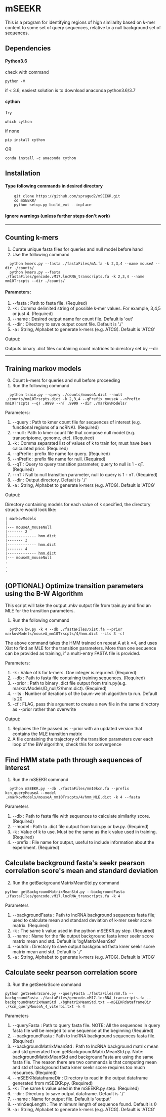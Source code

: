 # mSEEKR

This is a program for identifying regions of high similarity based on *k*-mer content to some set of query sequences, relative to a null background set of sequences.

## Dependencies

#### Python3.6
check with command 

```
python -V
```

if < 3.6, easiest solution is to download anaconda python3.6/3.7
#### cython

Try 
```
which cython
``` 
if none

```
pip install cython
```

OR

```
conda install -c anaconda cython
```
## Installation

#### Type following commands in desired directory
```
	git clone https://github.com/spragud2/mSEEKR.git
	cd mSEEKR/
	python setup.py build_ext --inplace
```
#### Ignore warnings (unless further steps don't work)
<hr/>

## Counting k-mers 


  1. Curate unique fasta files for queries and null model before hand
  2. Use the following command
```
  python kmers.py --fasta ./fastaFiles/mA.fa -k 2,3,4 --name mouseA --dir ./counts/
  python kmers.py --fasta ./fastaFiles/gencode.vM17.lncRNA_transcripts.fa -k 2,3,4 --name mm10Trscpts --dir ./counts/
```

#### Parameters:

1. --fasta : Path to fasta file. (Required)
2. -k : Comma delimited string of possible k-mer values. For example, 3,4,5 or just 4. (Required)
3. --name : Desired output name for count file. Default is 'out'
4. --dir : Directory to save output count file. Default is './' 
5. -a : String, Alphabet to generate k-mers (e.g. ATCG). Default is 'ATCG'


  Output:

  Outputs binary .dict files containing count matrices to directory set by --dir

<hr/>

## Training markov models

  0. Count k-mers for queries and null before proceeding  
  1. Run the following command
```
  python train.py --query ./counts/mouseA.dict --null ./counts/mm10Trscpts.dict -k 2,3,4 --qPrefix mouseA --nPrefix mm10Trscpts --qT .9999 --nT .9999 --dir ./markovModels/
```

Parameters:

1. --query : Path to kmer count file for sequences of interest (e.g. functional regions of a ncRNA). (Required)
2. --null : Path to kmer count file that compose null model (e.g. transcriptome, genome, etc). (Required)
3. -k : Comma separated list of values of k to train for, must have been calculated prior. (Required)
4. --qPrefix : prefix file name for query. (Required)
5. --nPrefix : prefix file name for null. (Required)
6. --qT : Query to query transition parameter, query to null is 1 - qT. (Required)
7. --nT : Null to null transition parameter, null to query is 1 - nT. (Required)
8. --dir : Output directory. Default is './'
9. -a : String, Alphabet to generate k-mers (e.g. ATCG). Default is 'ATCG'

  Output:

  Directory containing models for each value of k specified, the directory structure would look like:

    | markovModels
    |
    |--- mouseA_mouseNull
    |------- 2
    |------------- hmm.dict
    |------- 3
    |------------- hmm.dict
    |------- 4
    |------------- hmm.dict
    |--- mouseB_mouseNull
    .
    .
    .

## (OPTIONAL) Optimize transition parameters using the B-W Algorithm
This script will take the output .mkv output file from train.py and find an MLE for the transition parameters. 

  1. Run the following command
```
  python bw.py -k 4 --db ./fastaFiles/xist.fa --prior markovModels/mouseA_mm10Trscpts/4/hmm.dict --its 3 -cf
```

The above command takes the HMM trained on repeat A at k =4, and uses Xist to find an MLE for the transition parameters. More than one sequence can be provided as training, if a multi-entry FASTA file is provided. 

Parameters:

1. -k : Value of k for k-mers. One integer is requried. (Required)
2. --db : Path to fasta file containing training sequences. (Required)
3. --prior : Path to binary .dict file output from train.py(e.g. markovModels/D_null/2/hmm.dict). (Required)
4. --its : Number of iterations of the baum-welch algorithm to run. Default is 20
5. -cf : FLAG, pass this argument to create a new file in the same directory as --prior rather than overwrite

Output:
1. Replaces the file passed as --prior with an updated version that contains the MLE transition matrix
2. A file containing the trajectory of the transition parameters over each loop of the BW algorithm, check this for convergence




## Find HMM state path through sequences of interest

  1. Run the mSEEKR command
```
  python mSEEKR.py --db ./fastaFiles/mm10kcn.fa --prefix kcn_queryMouseA --model ./markovModels/mouseA_mm10Trscpts/4/hmm_MLE.dict -k 4 --fasta
```

Parameters

1. --db : Path to fasta file with sequences to calculate similarity score. (Required)
2. --model : Path to .dict file output from train.py or bw.py. (Required)
3. -k : Value of k to use. Must be the same as the k value used in training. (Required)
4. --prefix : File name for output, useful to include information about the experiment. (Required)




## Calculate background fasta's seekr pearson correlation score's mean and standard deviation

  2. Run the getBackgroundMatrixMeanStd.py command
  ```
  python getBackgroundMatrixMeanStd.py --backgroundFasta ./fastaFiles/gencode.vM17.lncRNA_transcripts.fa -k 4
```

Parameters

1. --backgroundFasta : Path to lncRNA background sequences fasta file; used to calculate mean and standard deviation of k-mer seekr score matrix. (Required)
2. -k : The same k value used in the python mSEEKR.py step. (Required)
3. --name : Name for the file output background fasta kmer seekr score matrix mean and std. Default is 'bgMatrixMeanStd'
4. --outdir : Directory to save output background fasta kmer seekr score matrix mean and std. Default is './'
5. -a : String, Alphabet to generate k-mers (e.g. ATCG). Default is 'ATCG'





## Calculate seekr pearson correlation score

  3. Run the getSeekrScore command
  ```
  python getSeekrScore.py --queryFasta ./fastaFiles/mA.fa --backgroundFasta ./fastaFiles/gencode.vM17.lncRNA_transcripts.fa --backgroundMatrixMeanStd ./bgMatrixMeanStd.txt --mSEEKRdataframeDir ./kcn_queryMouseA_4_viterbi.txt -k 4
```

Parameters

1. --queryFasta : Path to query fasta file. NOTE: All the sequences in query fasta file will be merged to one sequence at the beginning (Required)
2. --backgroundFasta : Path to lncRNA background sequences fasta file. (Required)
3. --backgroundMatrixMeanStd : Path to lncRNA background matrix mean and std generated from getBackgroundMatrixMeanStd.py. Note: backgroundMatrixMeanStd and backgroundFasta are using the same fasta file. The reason there are two commands is that computing mean and std of background fasta kmer seekr score requires too much resources. (Required)
4. --mSEEKRdataframeDir : Directory to read in the output dataframe generated from mSEEKR.py. (Required)
5. -k : The same k value used in the mSEEKR.py step. (Required)
6. --dir : Directory to save output dataframe. Default is './'
7. --name : Name for output file. Default is 'output'
8. --minSeqLength : The minimum length of sequence found. Default is 0
9. -a : String, Alphabet to generate k-mers (e.g. ATCG). Default is 'ATCG'

